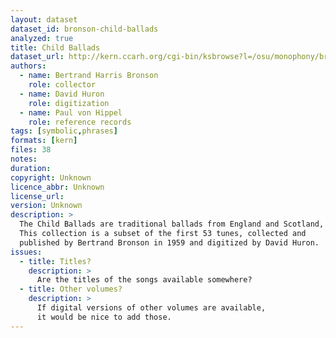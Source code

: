 ```yaml
---
layout: dataset
dataset_id: bronson-child-ballads
analyzed: true
title: Child Ballads
dataset_url: http://kern.ccarh.org/cgi-bin/ksbrowse?l=/osu/monophony/british
authors: 
  - name: Bertrand Harris Bronson
    role: collector
  - name: David Huron
    role: digitization
  - name: Paul von Hippel
    role: reference records
tags: [symbolic,phrases]
formats: [kern]
files: 38
notes: 
duration: 
copyright: Unknown
licence_abbr: Unknown
license_url: 
version: Unknown
description: >
  The Child Ballads are traditional ballads from England and Scotland, collected by Francis Child in the 19th century.
  This collection is a subset of the first 53 tunes, collected and 
  published by Bertrand Bronson in 1959 and digitized by David Huron.
issues:
  - title: Titles?
    description: >
      Are the titles of the songs available somewhere?
  - title: Other volumes?
    description: >
      If digital versions of other volumes are available,
      it would be nice to add those.
---
```


